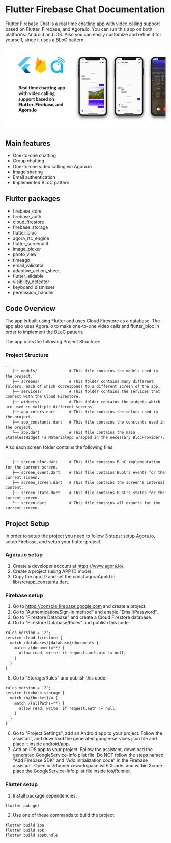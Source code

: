 # Flutter Firebase Chat Documentation

Flutter Firebase Chat is a real time chatting app with video calling support based on Flutter, Firebase, and Agora.io. You can run this app on both platforms: Android and iOS. Also you can easily customize and refine it for yourself, since it uses a BLoC pattern.

![Preview image](/preview.jpg)

## Main features

* One-to-one chatting
* Group chatting
* One-to-one video calling via Agora.io
* Image sharing
* Email authentication
* Implemented BLoC pattern

## Flutter packages

* firebase_core
* firebase_auth
* cloud_firestore
* firebase_storage
* flutter_bloc
* agora_rtc_engine
* flutter_screenutil
* image_picker
* photo_view
* timeago
* email_validator
* adaptive_action_sheet
* flutter_slidable
* visibility_detector
* keyboard_dismisser
* permission_handler

## Code Overview

The app is built using Flutter and uses Cloud Firestore as a database. The app also uses Agora.io to make one-to-one video calls and flutter_bloc in order to implement the BLoC pattern.

The app uses the following Project Structure:

### Project Structure

```
...
   ├── models/              # This file contains the models used in the project.
   ├── screens/             # This folder contains many different folders, each of which corresponds to a different screen of the app.
   ├── services/            # This folder contains the services that connect with the Cloud Firestore.
   ├── widgets/             # This folder contains the widgets which are used in multiple different screens.
   ├── app_colors.dart      # This file contains the colors used in the project.
   ├── app_constants.dart   # This file contains the constants used in the project.
   └── app.dart             # This file contains the main StatelessWidget (a MaterialApp wrapped in the necessary BlocProvider).
```

Also each screen folder contains the following files:

```
...
   ├── screen_bloc.dart     # This file contains BLoC implementation for the current screen.
   ├── screen_event.dart    # This file contains BLoC's events for the current screen.
   ├── screen_screen.dart   # This file contains the screen's internal content.
   ├── screen_state.dart    # This file contains BLoC's states for the current screen.
   └── screen.dart          # This file contains all exports for the current screen.
```

## Project Setup

In order to setup the project you need to follow 3 steps: setup Agora.io, setup Firebase, and setup your flutter project.

### Agora.io setup

1. Create a developer account at https://www.agora.io/.
2. Create a project (using APP ID mode).
3. Copy the app ID and set the const agoraAppId in lib/src/app_constants.dart.

### Firebase setup

1. Go to https://console.firebase.google.com and create a project.
2. Go to "Authentication/Sign-in method" and enable "Email/Password".
3. Go to "Firestore Database" and create a Cloud Firestore database.
4. Go to "Firestore Database/Rules" and publish this code:
```
rules_version = '2';
service cloud.firestore {
  match /databases/{database}/documents {
    match /{document=**} {
      allow read, write: if request.auth.uid != null;
    }
  }
}
```
5. Go to "Storage/Rules" and publish this code:
```
rules_version = '2';
service firebase.storage {
  match /b/{bucket}/o {
    match /{allPaths=**} {
      allow read, write: if request.auth != null;
    }
  }
}
```
6. Go to "Project Settings", add an Android app to your project. Follow the assistant, and download the generated google-services.json file and place it inside android/app.
7. Add an iOS app to your project. Follow the assistant, download the generated GoogleService-Info.plist file. Do NOT follow the steps named "Add Firebase SDK" and "Add initialization code" in the Firebase assistant. Open ios/Runner.xcworkspace with Xcode, and within Xcode place the GoogleService-Info.plist file inside ios/Runner.

### Flutter setup

1. Install package dependencies:
```
flutter pub get
```
2. Use one of these commands to build the project:
```
flutter build ipa
flutter build apk
flutter build appbundle
```
